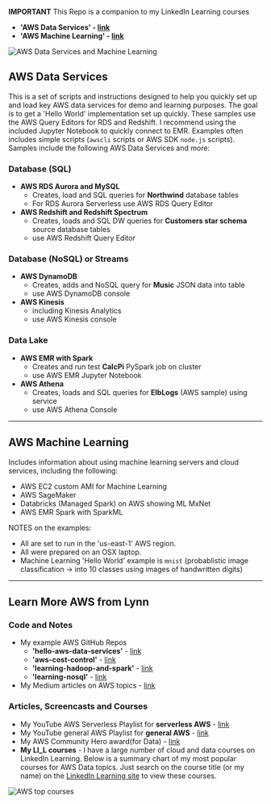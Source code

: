 **IMPORTANT** This Repo is a companion to my LinkedIn Learning courses
- **'AWS Data Services' - [link](https://www.linkedin.com/learning/amazon-web-services-data-services-2)**
- **'AWS Machine Learning' - [link](https://www.linkedin.com/learning/amazon-web-services-machine-learning-essential-training)**


![AWS Data Services and Machine Learning](https://github.com/lynnlangit/Hello-AWS-Data-Services/blob/master/images/aws-data-services.png)



## AWS Data Services

This is a set of scripts and instructions designed to help you quickly set up and load key AWS data services for demo and learning purposes.  The goal is to get a 'Hello World' implementation set up quickly. These samples use the AWS Query Editors for RDS and Redshift.  I recommend using the included Jupyter Notebook to quickly connect to EMR.  Examples often includes simple scripts (`awscli` scripts  or AWS SDK `node.js` scripts). Samples include the following AWS Data Services and more:   

### Database (SQL)
  - **AWS RDS Aurora and MySQL**
    - Creates, load and SQL queries for **Northwind** database tables
    - For RDS Aurora Serverless use AWS RDS Query Editor
  - **AWS Redshift and Redshift Spectrum**
    - Creates, loads and SQL DW queries for **Customers star schema** source database tables
    - use AWS Redshift Query Editor  

### Database (NoSQL) or Streams  
  - **AWS DynamoDB**
    - Creates, adds and NoSQL query for **Music** JSON data into table
    - use AWS DynamoDB console
  - **AWS Kinesis**
    - including Kinesis Analytics
    - use AWS Kinesis console  

### Data Lake      
  - **AWS EMR with Spark**
    - Creates and run test **CalcPi** PySpark job on cluster
    - use AWS EMR Jupyter Notebook
  - **AWS Athena**
    - Creates, loads and SQL queries for **ElbLogs** (AWS sample) using service
    - use AWS Athena Console

---
  
## AWS Machine Learning 

Includes information about using machine learning servers and cloud services, including the following:  
  - AWS EC2 custom AMI for Machine Learning 
  - AWS SageMaker
  - Databricks (Managed Spark) on AWS showing ML MxNet
  - AWS EMR Spark with SparkML

NOTES on the examples:
   - All are set to run in the 'us-east-1' AWS region.
   - All were prepared on an OSX laptop.
   - Machine Learning 'Hello World' example is `mnist` (probablistic image classification -> into 10 classes using images of handwritten digits)
   
---

## Learn More AWS from Lynn 

### Code and Notes

- My example AWS GitHub Repos
  - **'hello-aws-data-services'** - [link](https://github.com/lynnlangit/Hello-AWS-Data-Services)
  - **'aws-cost-control'** - [link](https://github.com/lynnlangit/aws-cost-control)
  - **'learning-hadoop-and-spark'** - [link](https://github.com/lynnlangit/learning-hadoop-and-spark)
  - **'learning-nosql'** - [link](https://github.com/lynnlangit/learning-nosql)
- My Medium articles on AWS topics - [link](https://medium.com/search?q=aws%20langit)  

### Articles, Screencasts and Courses

- My YouTube AWS Serverless Playlist for **serverless AWS** - [link](https://www.youtube.com/playlist?list=PL4Q4HssKcxYsa2A2D2_Zln2tkL4v4-ymO)
- My YouTube general AWS Playlist for **general AWS** - [link](https://www.youtube.com/playlist?list=PL93B06369FAD34284)
- My AWS Community Hero award(for Data) - [link](https://aws.amazon.com/developer/community/heroes/lynn-langit/?did=dh_card&trk=dh_card)
- **My LI_L courses** - I have a large number of cloud and data courses on LinkedIn Learning.  Below is a summary chart of my most popular courses for AWS Data topics.  Just search on the course title (or my name) on the [LinkedIn Learning site](https://www.linkedin.com/learning/search?entityType=COURSE&keywords=lynn%20langit) to view these courses.

![AWS top courses](https://github.com/lynnlangit/Hello-AWS-Data-Services/blob/master/images/top.png)
